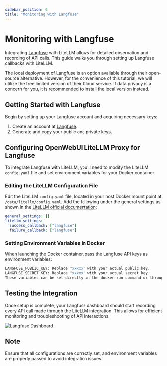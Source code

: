 ```yaml
---
sidebar_position: 6
title: "Monitoring with Langfuse"
---
```


# Monitoring with Langfuse

Integrating [Langfuse](https://cloud.langfuse.com) with LiteLLM allows for detailed observation and recording of API calls.
This guide walks you through setting up Langfuse callbacks with LiteLLM.

The local deployment of Langfuse is an option available through their open-source alternative. However, for the convenience of this tutorial, we will utilize the free limited version of their Cloud service. If data privacy is a concern for you, it is recommended to install the local version instead.

## Getting Started with Langfuse

Begin by setting up your Langfuse account and acquiring necessary keys:

1. Create an account at [Langfuse](https://cloud.langfuse.com/auth/sign-up).
2. Generate and copy your public and private keys.

## Configuring OpenWebUI LiteLLM Proxy for Langfuse

To integrate Langfuse with LiteLLM, you'll need to modify the LiteLLM `config.yaml` file and set environment variables for your Docker container.

### Editing the LiteLLM Configuration File

Edit the LiteLLM `config.yaml` file, located in your host Docker mount point at `/data/litellm/config.yaml`.
Add the following under the general settings as shown in the [LiteLLM official documentation](https://litellm.vercel.app/docs/observability/langfuse_integration):

```yaml
general_settings: {}
litellm_settings:
  success_callback: ["langfuse"]
  failure_callback: ["langfuse"]
```

### Setting Environment Variables in Docker

When launching the Docker container, pass the Langfuse API keys as environment variables:

```bash
LANGFUSE_PUBLIC_KEY: Replace "xxxxx" with your actual public key.
LANGFUSE_SECRET_KEY: Replace "xxxxx" with your actual secret key.
These variables can be set directly in the docker run command or through a Docker Compose YAML file.
```

## Testing the Integration

Once setup is complete, your Langfuse dashboard should start recording every API call made through the LiteLLM integration. This allows for efficient monitoring and troubleshooting of API interactions.

![Langfuse Dashboard](/img/tutorial_langfuse.png)

## Note

Ensure that all configurations are correctly set, and environment variables are properly passed to avoid integration issues.
